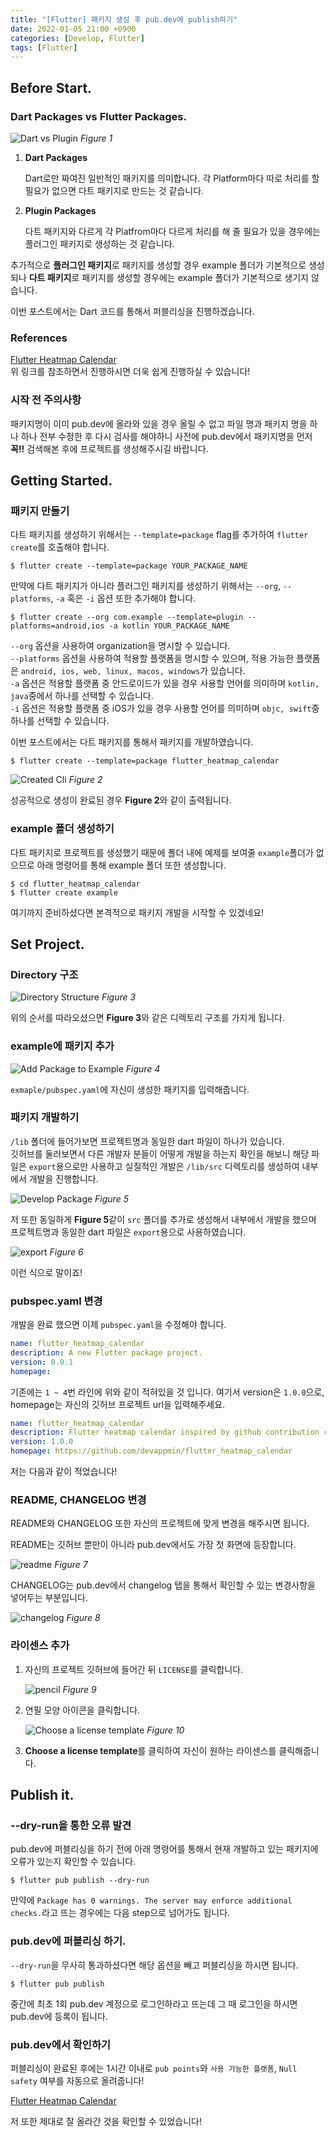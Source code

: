 ```yaml
---
title: "[Flutter] 패키지 생성 후 pub.dev에 publish하기"
date: 2022-01-05 21:00 +0900
categories: [Develop, Flutter]
tags: [Flutter]
---
```


## Before Start.

### Dart Packages vs Flutter Packages.

![Dart vs Plugin](/assets/uploads/2022-01-05/1.png)
_Figure 1_

1. **Dart Packages**

   Dart로만 짜여진 일반적인 패키지를 의미합니다. 각 Platform마다 따로 처리를 할 필요가 없으면 다트 패키지로 만드는 것 같습니다.

2. **Plugin Packages**

   다트 패키지와 다르게 각 Platfrom마다 다르게 처리를 해 줄 필요가 있을 경우에는 플러그인 패키지로 생성하는 것 같습니다.

추가적으로 **플러그인 패키지**로 패키지를 생성할 경우 example 폴더가 기본적으로 생성되나 **다트 패키지**로 패키지를 생성할 경우에는 example 폴더가 기본적으로 생기지 않습니다.

이번 포스트에서는 Dart 코드를 통해서 퍼블리싱을 진행하겠습니다.

### References

[Flutter Heatmap Calendar](https://github.com/devappmin/flutter_heatmap_calendar/)<br>
위 링크를 참조하면서 진행하시면 더욱 쉽게 진행하실 수 있습니다!

### 시작 전 주의사항

패키지명이 이미 pub.dev에 올라와 있을 경우 올릴 수 없고 파일 명과 패키지 명을 하나 하나 전부 수정한 후 다시 검사를 해야하니 사전에 pub.dev에서 패키지명을 먼저 **꼭!!** 검색해본 후에 프로젝트를 생성해주시길 바랍니다.

## Getting Started.

### 패키지 만들기

다트 패키지를 생성하기 위해서는 `--template=package` flag를 추가하여 `flutter create`를 호출해야 합니다.

```terminal
$ flutter create --template=package YOUR_PACKAGE_NAME
```

만약에 다트 패키지가 아니라 플러그인 패키지를 생성하기 위해서는 `--org`, `--platforms`, `-a` 혹은 `-i` 옵션 또한 추가해야 합니다.

```terminal
$ flutter create --org com.example --template=plugin --platforms=android,ios -a kotlin YOUR_PACKAGE_NAME
```

`--org` 옵션을 사용하여 organization을 명시할 수 있습니다.<br>
`--platforms` 옵션을 사용하여 적용할 플랫폼을 명시할 수 있으며, 적용 가능한 플랫폼은 `android, ios, web, linux, macos, windows`가 있습니다.<br>
`-a` 옵션은 적용할 플랫폼 중 안드로이드가 있을 경우 사용할 언어를 의미하며 `kotlin, java`중에서 하나를 선택할 수 있습니다.<br>
`-i` 옵션은 적용할 플랫폼 중 iOS가 있을 경우 사용할 언어를 의미하며 `objc, swift`중 하나를 선택할 수 있습니다.

이번 포스트에서는 다트 패키지를 통해서 패키지를 개발하였습니다.

```terminal
$ flutter create --template=package flutter_heatmap_calendar
```

![Created Cli](/assets/uploads/2022-01-05/2.png)
_Figure 2_

성공적으로 생성이 완료된 경우 **Figure 2**와 같이 출력됩니다.

### example 폴더 생성하기

다트 패키지로 프로젝트를 생성했기 때문에 폴더 내에 예제를 보여줄 `example`폴더가 없으므로 아래 명령어를 통해 example 폴더 또한 생성합니다.

```terminal
$ cd flutter_heatmap_calendar
$ flutter create example
```

여기까지 준비하셨다면 본격적으로 패키지 개발을 시작할 수 있겠네요!

## Set Project.

### Directory 구조

![Directory Structure](/assets/uploads/2022-01-05/3.png)
_Figure 3_

위의 순서를 따라오셨으면 **Figure 3**와 같은 디렉토리 구조를 가지게 됩니다.

### example에 패키지 추가

![Add Package to Example](/assets/uploads/2022-01-05/4.png)
_Figure 4_

`exmaple/pubspec.yaml`에 자신이 생성한 패키지를 입력해줍니다.

### 패키지 개발하기

`/lib` 폴더에 들어가보면 프로젝트명과 동일한 dart 파일이 하나가 있습니다.<br>
깃허브를 둘러보면서 다른 개발자 분들이 어떻게 개발을 하는지 확인을 해보니 해당 파일은 `export`용으로만 사용하고 실질적인 개발은 `/lib/src` 디렉토리를 생성하여 내부에서 개발을 진행합니다.

![Develop Package](/assets/uploads/2022-01-05/5.png)
_Figure 5_

저 또한 동일하게 **Figure 5**같이 `src` 폴더를 추가로 생성해서 내부에서 개발을 했으며 프로젝트명과 동일한 dart 파일은 `export`용으로 사용하였습니다.

![export](/assets/uploads/2022-01-05/6.png)
_Figure 6_

이런 식으로 말이죠!

### pubspec.yaml 변경

개발을 완료 했으면 이제 `pubspec.yaml`을 수정해야 합니다.

```yaml
name: flutter_heatmap_calendar
description: A new Flutter package project.
version: 0.0.1
homepage:
```

기존에는 `1 ~ 4`번 라인에 위와 같이 적혀있을 것 입니다. 여기서 version은 `1.0.0`으로, homepage는 자신의 깃허브 프로젝트 url을 입력해주세요.

```yaml
name: flutter_heatmap_calendar
description: Flutter heatmap calendar inspired by github contribution chart which includes traditional mode / calendar mode.
version: 1.0.0
homepage: https://github.com/devappmin/flutter_heatmap_calendar
```

저는 다음과 같이 적었습니다!

### README, CHANGELOG 변경

README와 CHANGELOG 또한 자신의 프로젝트에 맞게 변경을 해주시면 됩니다.

README는 깃허브 뿐만이 아니라 pub.dev에서도 가장 첫 화면에 등장합니다.

![readme](/assets/uploads/2022-01-05/9.png)
_Figure 7_

CHANGELOG는 pub.dev에서 changelog 탭을 통해서 확인할 수 있는 변경사항을 넣어두는 부분입니다.

![changelog](/assets/uploads/2022-01-05/10.png)
_Figure 8_

### 라이센스 추가

1. 자신의 프로젝트 깃허브에 들어간 뒤 `LICENSE`를 클릭합니다.

   ![pencil](/assets/uploads/2022-01-05/7.png)
   _Figure 9_

2. 연필 모양 아이콘을 클릭합니다.

   ![Choose a license template](/assets/uploads/2022-01-05/8.png)
   _Figure 10_

3. **Choose a license template**를 클릭하여 자신이 원하는 라이센스를 클릭해줍니다.

## Publish it.

### --dry-run을 통한 오류 발견

pub.dev에 퍼블리싱을 하기 전에 아래 명령어를 통해서 현재 개발하고 있는 패키지에 오류가 있는지 확인할 수 있습니다.

```terminal
$ flutter pub publish --dry-run
```

만약에 `Package has 0 warnings. The server may enforce additional checks.`라고 뜨는 경우에는 다음 step으로 넘어가도 됩니다.

### pub.dev에 퍼블리싱 하기.

`--dry-run`을 무사히 통과하셨다면 해당 옵션을 빼고 퍼블리싱을 하시면 됩니다.

```terminal
$ flutter pub publish
```

중간에 최초 1회 pub.dev 계정으로 로그인하라고 뜨는데 그 때 로그인을 하시면 pub.dev에 등록이 됩니다.

### pub.dev에서 확인하기

퍼블리싱이 완료된 후에는 1시간 이내로 `pub points`와 `사용 가능한 플랫폼`, `Null safety` 여부를 자동으로 올려줍니다!

[Flutter Heatmap Calendar](https://pub.dev/packages/flutter_heatmap_calendar)

저 또한 제대로 잘 올라간 것을 확인할 수 있었습니다!
